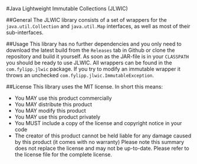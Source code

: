 #Java Lightweight Immutable Collections (JLWIC)

##General
The JLWIC library consists of a set of wrappers for  the `java.util.Collection` and `java.util.Map` interfaces, as well as most of their sub-interfaces.

##Usage
This library has no further dependencies and you only need to download the latest build from the `Releases` tab in Github or clone the repository and build it yourself. As soon as the JAR-file is in your `CLASSPATH` you should be ready to use JLWIC. All wrappers can be found in the `com.fylipp.jlwic` package. If you try to modify an immutable wrapper it throws an unchecked `com.fylipp.jlwic.ImmutableException`.

##License
This library uses the MIT license. In short this means:
- You MAY use this product commercially
- You MAY distribute this product
- You MAY modify this product
- You MAY use this product privately
- You MUST include a copy of the license and copyright notice in your code
- The creator of this product cannot be held liable for any damage caused by this product (it comes with no warranty)
Please note this summary does not replace the license and may not be up-to-date. Please refer to the license file for the complete license.
